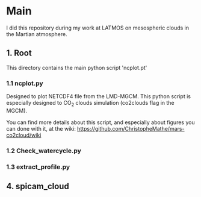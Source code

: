 # Main
I did this repository during my work at LATMOS on mesospheric clouds in the Martian atmosphere.


## 1. Root
This directory contains the main python script 'ncplot.pt'

### 1.1 ncplot.py
Designed to plot NETCDF4 file from the LMD-MGCM. This python script is especially designed to CO<sub>2</sub> clouds simulation (co2clouds flag in the MGCM).

You can find more details about this script, and especially about figures you can done with it, at the wiki: https://github.com/ChristopheMathe/mars-co2cloud/wiki

### 1.2 Check_watercycle.py

### 1.3 extract_profile.py


## 4. spicam_cloud


